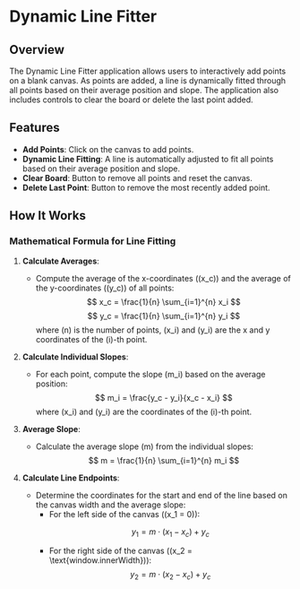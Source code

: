 # Dynamic Line Fitter

## Overview

The Dynamic Line Fitter application allows users to interactively add points on a blank canvas. As points are added, a line is dynamically fitted through all points based on their average position and slope. The application also includes controls to clear the board or delete the last point added.

## Features

- **Add Points**: Click on the canvas to add points.
- **Dynamic Line Fitting**: A line is automatically adjusted to fit all points based on their average position and slope.
- **Clear Board**: Button to remove all points and reset the canvas.
- **Delete Last Point**: Button to remove the most recently added point.

## How It Works

### Mathematical Formula for Line Fitting

1. **Calculate Averages**:
   - Compute the average of the x-coordinates (\(x_c\)) and the average of the y-coordinates (\(y_c\)) of all points:
     $$
     x_c = \frac{1}{n} \sum_{i=1}^{n} x_i
     $$
     $$
     y_c = \frac{1}{n} \sum_{i=1}^{n} y_i
     $$
     where \(n\) is the number of points, \(x_i\) and \(y_i\) are the x and y coordinates of the \(i\)-th point.

2. **Calculate Individual Slopes**:
   - For each point, compute the slope \(m_i\) based on the average position:
     $$
     m_i = \frac{y_c - y_i}{x_c - x_i}
     $$
     where \(x_i\) and \(y_i\) are the coordinates of the \(i\)-th point.

3. **Average Slope**:
   - Calculate the average slope \(m\) from the individual slopes:
     $$
     m = \frac{1}{n} \sum_{i=1}^{n} m_i
     $$

4. **Calculate Line Endpoints**:
   - Determine the coordinates for the start and end of the line based on the canvas width and the average slope:
     - For the left side of the canvas (\(x_1 = 0\)):
       ```math
       y_1 = m \cdot (x_1 - x_c) + y_c
       ```
     - For the right side of the canvas (\(x_2 = \text{window.innerWidth}\)):
       $$
       y_2 = m \cdot (x_2 - x_c) + y_c
       $$



